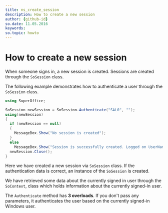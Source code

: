```yaml
---
title: ns_create_session
description: How to create a new session
author: {github-id}
so.date: 11.05.2016
keywords:
so.topic: howto
---
```


# How to create a new session

When someone signs in, a new session is created. Sessions are created through the `SoSession` class.

The following example demonstrates how to authenticate a user through the `SoSession` class.

```csharp
using SuperOffice;

SoSession newSession = SoSession.Authenticate("SAL0", "");
using(newSession)
{
  if (newSession == null)
  {
    MessageBox.Show("No session is created");
  }
  else
    MessageBox.Show("Session is successfully created. Logged on UserName is " + SoContext.CurrentIdentity.Name);
  newSession.Close();
}
```

Here we have created a new session via `SoSession` class. If the authentication data is correct, an instance of the `SoSession` is created.

We have retrieved some data about the currently signed in user through the `SoContext`, class which holds information about the currently signed-in user.

The `Authenticate` method has **3 overloads**. If you don't pass any parameters, it authenticates the user based on the currently signed-in Windows user.
